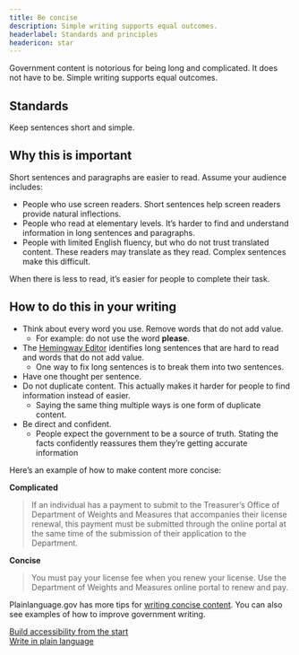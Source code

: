 ```yaml
---
title: Be concise
description: Simple writing supports equal outcomes.
headerlabel: Standards and principles
headericon: star
---
```


<p class="text-lead">Government content is notorious for being long and complicated. It does not have to be. Simple writing supports equal outcomes.</p>

## Standards

Keep sentences short and simple.

## Why this is important

Short sentences and paragraphs are easier to read. Assume your audience includes:

* People who use screen readers. Short sentences help screen readers provide natural inflections.
* People who read at elementary levels. It’s harder to find and understand information in long sentences and paragraphs.
* People with limited English fluency, but who do not trust translated content. These readers may translate as they read. Complex sentences make this difficult.

When there is less to read, it’s easier for people to complete their task.

## How to do this in your writing

* Think about every word you use. Remove words that do not add value.
  * For example: do not use the word **please**.
* The [Hemingway Editor](http://hemingwayapp.com/) identifies long sentences that are hard to read and words that do not add value.
  * One way to fix long sentences is to break them into two sentences.
* Have one thought per sentence.
* Do not duplicate content. This actually makes it harder for people to find information instead of easier.
  * Saying the same thing multiple ways is one form of duplicate content.
* Be direct and confident.
  * People expect the government to be a source of truth. Stating the facts confidently reassures them they’re getting accurate information

Here’s an example of how to make content more concise:

**Complicated**

> If an individual has a payment to submit to the Treasurer’s Office of Department of Weights and Measures that accompanies their license renewal, this payment must be submitted through the online portal at the same time of the submission of their application to the Department.

**Concise**

> You must pay your license fee when you renew your license. Use the Department of Weights and Measures online portal to renew and pay.

Plainlanguage.gov has more tips for [writing concise content](https://www.plainlanguage.gov/guidelines/concise/). You can also see examples of how to improve government writing.

<div class="leftright-nav-container">
    <div class="left-nav"><a class="internal-link" href="/content-design/principles/build-accessibility-from-start/">Build accessibility from the start</a></div>
    <div class="right-nav"><a class="internal-link" href="/content-design/principles/write-in-plain-language/">Write in plain language</a></div>
</div>
